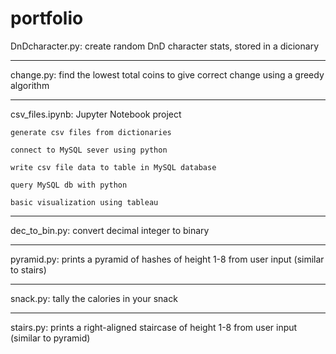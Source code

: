 # portfolio
DnDcharacter.py: create random DnD character stats, stored in a dicionary
****
change.py: find the lowest total coins to give correct change using a greedy algorithm
****
csv_files.ipynb: Jupyter Notebook project

    generate csv files from dictionaries
    
    connect to MySQL sever using python
    
    write csv file data to table in MySQL database
    
    query MySQL db with python
    
    basic visualization using tableau
****
dec_to_bin.py: convert decimal integer to binary
****
pyramid.py: prints a pyramid of hashes of height 1-8 from user input (similar to stairs)
****
snack.py: tally the calories in your snack
****
stairs.py: prints a right-aligned staircase of height 1-8 from user input (similar to pyramid)

